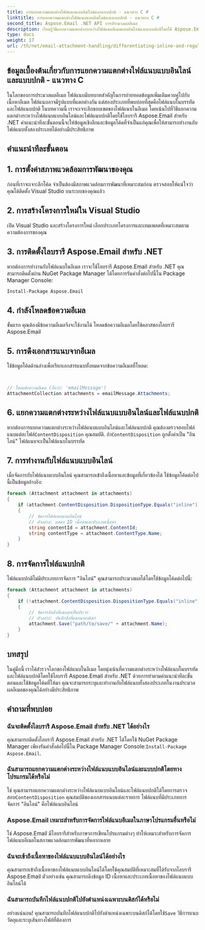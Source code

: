 ```yaml
---
title: การแยกความแตกต่างไฟล์แนบแบบอินไลน์และแบบปกติ - แนวทาง C #
linktitle: การแยกความแตกต่างไฟล์แนบแบบอินไลน์และแบบปกติ - แนวทาง C #
second_title: Aspose.Email .NET API การประมวลผลอีเมล
description: เรียนรู้วิธีแยกความแตกต่างระหว่างไฟล์แนบอีเมลแบบอินไลน์และแบบปกติโดยใช้ Aspose.Email สำหรับ .NET คู่มือที่ครอบคลุมพร้อมตัวอย่างโค้ด
type: docs
weight: 17
url: /th/net/email-attachment-handling/differentiating-inline-and-regular-attachments-csharp-approach/
---
```


## ข้อมูลเบื้องต้นเกี่ยวกับการแยกความแตกต่างไฟล์แนบแบบอินไลน์และแบบปกติ - แนวทาง C #

ในโลกของการประมวลผลอีเมล ไฟล์แนบมีบทบาทสำคัญในการถ่ายทอดข้อมูลเพิ่มเติมควบคู่ไปกับเนื้อหาอีเมล ไฟล์แนบอาจมีรูปแบบที่แตกต่างกัน แต่สองประเภทที่พบบ่อยที่สุดคือไฟล์แนบในบรรทัดและไฟล์แนบปกติ ในบทความนี้ เราจะเจาะลึกขอบเขตของไฟล์แนบในอีเมล โดยเน้นไปที่วิธีแยกความแตกต่างระหว่างไฟล์แนบแบบอินไลน์และไฟล์แนบปกติโดยใช้ไลบรารี Aspose.Email สำหรับ .NET คำแนะนำทีละขั้นตอนนี้จะให้ข้อมูลเชิงลึกและข้อมูลโค้ดที่จำเป็นแก่คุณเพื่อให้สามารถทำงานกับไฟล์แนบทั้งสองประเภทได้อย่างมีประสิทธิภาพ

## คำแนะนำทีละขั้นตอน

## 1. การตั้งค่าสภาพแวดล้อมการพัฒนาของคุณ

ก่อนที่เราจะเจาะลึกโค้ด จำเป็นต้องมีสภาพแวดล้อมการพัฒนาที่เหมาะสมก่อน ตรวจสอบให้แน่ใจว่าคุณได้ติดตั้ง Visual Studio บนระบบของคุณแล้ว

## 2. การสร้างโครงการใหม่ใน Visual Studio

เปิด Visual Studio และสร้างโครงการใหม่ เลือกประเภทโครงการและเทมเพลตที่เหมาะสมตามความต้องการของคุณ

## 3. การติดตั้งไลบรารี Aspose.Email สำหรับ .NET

หากต้องการทำงานกับไฟล์แนบในอีเมล เราจะใช้ไลบรารี Aspose.Email สำหรับ .NET คุณสามารถติดตั้งผ่าน NuGet Package Manager ได้โดยการรันคำสั่งต่อไปนี้ใน Package Manager Console:

```bash
Install-Package Aspose.Email
```

## 4. กำลังโหลดข้อความอีเมล

ขั้นแรก คุณต้องมีข้อความอีเมลจึงจะใช้งานได้ โหลดข้อความอีเมลโดยใช้คลาสของไลบรารี Aspose.Email

## 5. การดึงเอกสารแนบจากอีเมล

ใช้ข้อมูลโค้ดด้านล่างเพื่อเรียกเอกสารแนบทั้งหมดจากข้อความอีเมลที่โหลด:

```csharp


// โหลดข้อความอีเมล (ถือว่า: 'emailMessage')
AttachmentCollection attachments = emailMessage.Attachments;
```

## 6. แยกความแตกต่างระหว่างไฟล์แนบแบบอินไลน์และไฟล์แนบปกติ

หากต้องการแยกความแตกต่างระหว่างไฟล์แนบแบบอินไลน์และไฟล์แนบปกติ คุณต้องตรวจสอบไฟล์แนบแต่ละไฟล์`ContentDisposition` คุณสมบัติ. ถ้า`ContentDisposition` ถูกตั้งค่าเป็น "อินไลน์" ไฟล์แนบจะเป็นไฟล์แนบในบรรทัด

## 7. การทำงานกับไฟล์แนบแบบอินไลน์

เมื่อจัดการกับไฟล์แนบแบบอินไลน์ คุณสามารถเข้าถึงเนื้อหาและข้อมูลที่เกี่ยวข้องได้ ใช้ข้อมูลโค้ดต่อไปนี้เป็นข้อมูลอ้างอิง:

```csharp
foreach (Attachment attachment in attachments)
{
    if (attachment.ContentDisposition.DispositionType.Equals("inline"))
    {
        // จัดการไฟล์แนบแบบอินไลน์
        // ตัวอย่าง: แสดง ID เนื้อหาและประเภทเนื้อหา
        string contentId = attachment.ContentId;
        string contentType = attachment.ContentType.Name;
    }
}
```

## 8. การจัดการไฟล์แนบปกติ

ไฟล์แนบปกติไม่มีประเภทการจัดการ "อินไลน์" คุณสามารถประมวลผลได้โดยใช้ข้อมูลโค้ดต่อไปนี้:

```csharp
foreach (Attachment attachment in attachments)
{
    if (!attachment.ContentDisposition.DispositionType.Equals("inline"))
    {
        // จัดการกับสิ่งที่แนบมาเป็นประจำ
        // ตัวอย่าง: บันทึกสิ่งที่แนบมาลงดิสก์
        attachment.Save("path/to/save/" + attachment.Name);
    }
}
```

## บทสรุป

ในคู่มือนี้ เราได้สำรวจโลกของไฟล์แนบในอีเมล โดยมุ่งเน้นที่ความแตกต่างระหว่างไฟล์แนบในบรรทัดและไฟล์แนบปกติโดยใช้ไลบรารี Aspose.Email สำหรับ .NET ด้วยการทำตามคำแนะนำทีละขั้นตอนและใช้ข้อมูลโค้ดที่ให้มา คุณจะสามารถระบุและทำงานกับไฟล์แนบทั้งสองประเภทในงานประมวลผลอีเมลของคุณได้อย่างมีประสิทธิภาพ

## คำถามที่พบบ่อย

### ฉันจะติดตั้งไลบรารี Aspose.Email สำหรับ .NET ได้อย่างไร

 คุณสามารถติดตั้งไลบรารี Aspose.Email สำหรับ .NET ได้โดยใช้ NuGet Package Manager เพียงรันคำสั่งต่อไปนี้ใน Package Manager Console:`Install-Package Aspose.Email`.

### ฉันสามารถแยกความแตกต่างระหว่างไฟล์แนบแบบอินไลน์และแบบปกติโดยทางโปรแกรมได้หรือไม่

 ใช่ คุณสามารถแยกความแตกต่างระหว่างไฟล์แนบแบบอินไลน์และไฟล์แนบปกติได้โดยการตรวจสอบ`ContentDisposition` คุณสมบัติของเอกสารแนบแต่ละรายการ ไฟล์แนบที่มีประเภทการจัดการ "อินไลน์" คือไฟล์แนบอินไลน์

### Aspose.Email เหมาะสำหรับการจัดการไฟล์แนบอีเมลในภาษาโปรแกรมอื่นหรือไม่

ใช่ Aspose.Email มีไลบรารีสำหรับภาษาการเขียนโปรแกรมต่างๆ ทำให้เหมาะสำหรับการจัดการไฟล์แนบอีเมลในสภาพแวดล้อมการพัฒนาที่หลากหลาย

### ฉันจะเข้าถึงเนื้อหาของไฟล์แนบแบบอินไลน์ได้อย่างไร

คุณสามารถเข้าถึงเนื้อหาของไฟล์แนบแบบอินไลน์ได้โดยใช้คุณสมบัติที่เหมาะสมที่ได้รับจากไลบรารี Aspose.Email ตัวอย่างเช่น คุณสามารถดึงข้อมูล ID เนื้อหาและประเภทเนื้อหาของไฟล์แนบแบบอินไลน์ได้

### ฉันสามารถบันทึกไฟล์แนบปกติไปยังตำแหน่งเฉพาะบนดิสก์ได้หรือไม่

 อย่างแน่นอน! คุณสามารถบันทึกไฟล์แนบปกติไปยังตำแหน่งเฉพาะบนดิสก์ได้โดยใช้`Save` วิธีการแนบวัตถุและระบุเส้นทางไฟล์ที่ต้องการ